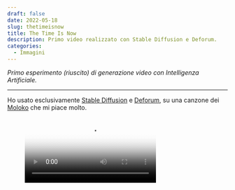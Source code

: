 ```yaml
---
draft: false
date: 2022-05-18
slug: thetimeisnow
title: The Time Is Now
description: Primo video realizzato con Stable Diffusion e Deforum.
categories:
  - Immagini
---
```


*Primo esperimento (riuscito) di generazione video con Intelligenza Artificiale.*

<!-- more --> 

---

Ho usato esclusivamente [Stable Diffusion](https://stability.ai/stablediffusion) e [Deforum](https://deforum.github.io), su una canzone dei [Moloko](https://en.wikipedia.org/wiki/Moloko) che mi piace molto.

<figure class="video_container" markdown>
  <video controls="true" allowfullscreen="true" poster="../../../../video/thetimeisnow.png">
    <source src="../../../../video/thetimeisnow.mp4" type="video/mp4">
    <source src="../../../../video/thetimeisnow.ogg" type="video/ogg">
    <source src="../../../../video/thetimeisnow.webm" type="video/webm">
  </video>
</figure>

